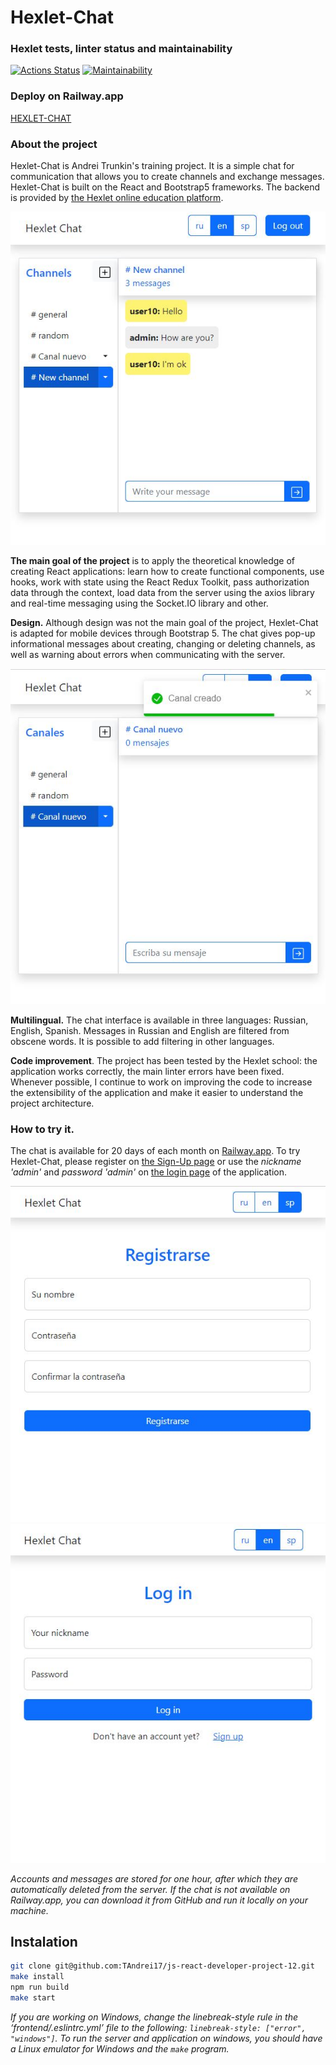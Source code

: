 # Hexlet-Chat

### Hexlet tests, linter status and maintainability

[![Actions Status](https://github.com/TAndrei17/js-react-developer-project-12/workflows/hexlet-check/badge.svg)](https://github.com/TAndrei17/js-react-developer-project-12/actions) [![Maintainability](https://api.codeclimate.com/v1/badges/5905b9d1320b5fcba8ea/maintainability)](https://codeclimate.com/github/TAndrei17/js-react-developer-project-12/maintainability)

### Deploy on Railway.app

[HEXLET-CHAT](http://js-react-developer-project-12-production-1e82.up.railway.app/)

### About the project

Hexlet-Chat is Andrei Trunkin's training project. It is a simple chat for communication that allows you to create channels and exchange messages. Hexlet-Chat is built on the React and Bootstrap5 frameworks. The backend is provided by [the Hexlet online education platform](https://hexlet.io/).

![Hexlet-Chat](/images/mainTexting_eng.JPG)

**The main goal of the project** is to apply the theoretical knowledge of creating React applications: learn how to create functional components, use hooks, work with state using the React Redux Toolkit, pass authorization data through the context, load data from the server using the axios library and real-time messaging using the Socket.IO library and other.

**Design.** Although design was not the main goal of the project, Hexlet-Chat is adapted for mobile devices through Bootstrap 5. The chat gives pop-up informational messages about creating, changing or deleting channels, as well as warning about errors when communicating with the server.

![Main page. Create channel](/images/mainCrearPopUp_esp.JPG)

**Multilingual.** The chat interface is available in three languages: Russian, English, Spanish. Messages in Russian and English are filtered from obscene words. It is possible to add filtering in other languages.

**Code improvement**. The project has been tested by the Hexlet school: the application works correctly, the main linter errors have been fixed. Whenever possible, I continue to work on improving the code to increase the extensibility of the application and make it easier to understand the project architecture.

### How to try it.

The chat is available for 20 days of each month on [Railway.app](http://js-react-developer-project-12-production-1e82.up.railway.app/). To try Hexlet-Chat, please register on [the Sign-Up page](https://js-react-developer-project-12-production-1e82.up.railway.app/signup) or use the *nickname 'admin'* and *password 'admin'* on [the login page](https://js-react-developer-project-12-production-1e82.up.railway.app/login) of the application.

![Sign-Up page](/images/signUp_esp.JPG) ![Login Page](/images/logIn_eng.JPG)

  *Accounts and messages are stored for one hour, after which they are automatically deleted from the server. If the chat is not available on Railway.app, you can download it from GitHub and run it locally on your machine.*

## Instalation
```sh
git clone git@github.com:TAndrei17/js-react-developer-project-12.git
make install
npm run build
make start
```

  *If you are working on Windows, change the linebreak-style rule in the ‘frontend/.eslintrc.yml’ file to the following: `linebreak-style: ["error", "windows"]`. To run the server and application on windows, you should have a Linux emulator for Windows and the `make` program.*